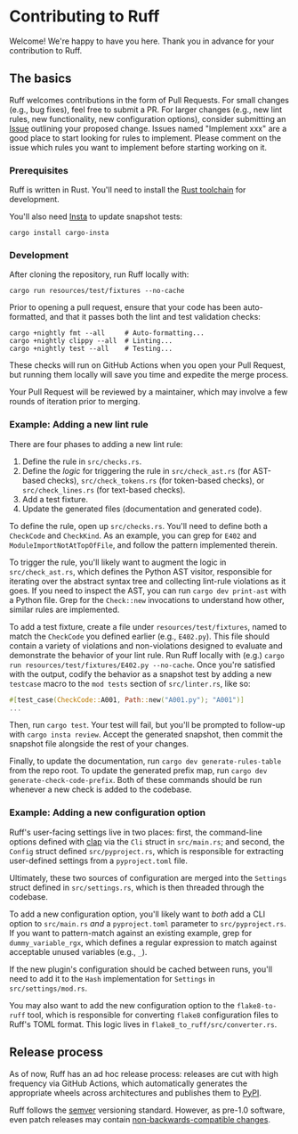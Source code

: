 # Contributing to Ruff

Welcome! We're happy to have you here. Thank you in advance for your contribution to Ruff.

## The basics

Ruff welcomes contributions in the form of Pull Requests. For small changes (e.g., bug fixes), feel
free to submit a PR. For larger changes (e.g., new lint rules, new functionality, new configuration
options), consider submitting an [Issue](https://github.com/charliermarsh/ruff/issues) outlining
your proposed change.
Issues named "Implement xxx" are a good place to start looking for rules to implement. Please comment on the issue which rules you want to implement before starting working on it.

### Prerequisites

Ruff is written in Rust. You'll need to install the
[Rust toolchain](https://www.rust-lang.org/tools/install) for development.

You'll also need [Insta](https://insta.rs/docs/) to update snapshot tests:

```shell
cargo install cargo-insta
```

### Development

After cloning the repository, run Ruff locally with:

```shell
cargo run resources/test/fixtures --no-cache
```

Prior to opening a pull request, ensure that your code has been auto-formatted, and that it passes
both the lint and test validation checks:

```shell
cargo +nightly fmt --all     # Auto-formatting...
cargo +nightly clippy --all  # Linting...
cargo +nightly test --all    # Testing...
```

These checks will run on GitHub Actions when you open your Pull Request, but running them locally
will save you time and expedite the merge process.

Your Pull Request will be reviewed by a maintainer, which may involve a few rounds of iteration
prior to merging.

### Example: Adding a new lint rule

There are four phases to adding a new lint rule:

1. Define the rule in `src/checks.rs`.
2. Define the _logic_ for triggering the rule in `src/check_ast.rs` (for AST-based checks),
   `src/check_tokens.rs` (for token-based checks), or `src/check_lines.rs` (for text-based checks).
3. Add a test fixture.
4. Update the generated files (documentation and generated code).

To define the rule, open up `src/checks.rs`. You'll need to define both a `CheckCode` and
`CheckKind`. As an example, you can grep for `E402` and `ModuleImportNotAtTopOfFile`, and follow the
pattern implemented therein.

To trigger the rule, you'll likely want to augment the logic in `src/check_ast.rs`, which defines
the Python AST visitor, responsible for iterating over the abstract syntax tree and collecting
lint-rule violations as it goes. If you need to inspect the AST, you can run `cargo dev print-ast`
with a Python file. Grep for the `Check::new` invocations to understand how other, similar rules
are implemented.

To add a test fixture, create a file under `resources/test/fixtures`, named to match the `CheckCode`
you defined earlier (e.g., `E402.py`). This file should contain a variety of violations and
non-violations designed to evaluate and demonstrate the behavior of your lint rule. Run Ruff locally
with (e.g.) `cargo run resources/test/fixtures/E402.py --no-cache`. Once you're satisfied with the
output, codify the behavior as a snapshot test by adding a new `testcase` macro to the `mod tests`
section of `src/linter.rs`, like so:

```rust
#[test_case(CheckCode::A001, Path::new("A001.py"); "A001")]
...
```

Then, run `cargo test`. Your test will fail, but you'll be prompted to follow-up with
`cargo insta review`. Accept the generated snapshot, then commit the snapshot file alongside the
rest of your changes.

Finally, to update the documentation, run `cargo dev generate-rules-table` from the repo root. To
update the generated prefix map, run `cargo dev generate-check-code-prefix`. Both of these commands
should be run whenever a new check is added to the codebase.

### Example: Adding a new configuration option

Ruff's user-facing settings live in two places: first, the command-line options defined with
[clap](https://docs.rs/clap/latest/clap/) via the `Cli` struct in `src/main.rs`; and second, the
`Config` struct defined `src/pyproject.rs`, which is responsible for extracting user-defined
settings from a `pyproject.toml` file.

Ultimately, these two sources of configuration are merged into the `Settings` struct defined
in `src/settings.rs`, which is then threaded through the codebase.

To add a new configuration option, you'll likely want to _both_ add a CLI option to `src/main.rs`
_and_ a `pyproject.toml` parameter to `src/pyproject.rs`. If you want to pattern-match against an
existing example, grep for `dummy_variable_rgx`, which defines a regular expression to match against
acceptable unused variables (e.g., `_`).

If the new plugin's configuration should be cached between runs, you'll need to add it to the
`Hash` implementation for `Settings` in `src/settings/mod.rs`.

You may also want to add the new configuration option to the `flake8-to-ruff` tool, which is
responsible for converting `flake8` configuration files to Ruff's TOML format. This logic
lives in `flake8_to_ruff/src/converter.rs`.

## Release process

As of now, Ruff has an ad hoc release process: releases are cut with high frequency via GitHub
Actions, which automatically generates the appropriate wheels across architectures and publishes
them to [PyPI](https://pypi.org/project/ruff/).

Ruff follows the [semver](https://semver.org/) versioning standard. However, as pre-1.0 software,
even patch releases may contain [non-backwards-compatible changes](https://semver.org/#spec-item-4).
